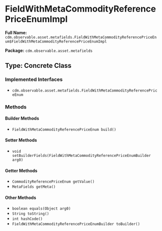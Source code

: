# FieldWithMetaCommodityReferencePriceEnumImpl

**Full Name:** `cdm.observable.asset.metafields.FieldWithMetaCommodityReferencePriceEnum$FieldWithMetaCommodityReferencePriceEnumImpl`

**Package:** `cdm.observable.asset.metafields`

## Type: Concrete Class

### Implemented Interfaces

- `cdm.observable.asset.metafields.FieldWithMetaCommodityReferencePriceEnum`

### Methods

#### Builder Methods

- `FieldWithMetaCommodityReferencePriceEnum build()`

#### Setter Methods

- `void setBuilderFields(FieldWithMetaCommodityReferencePriceEnumBuilder arg0)`

#### Getter Methods

- `CommodityReferencePriceEnum getValue()`
- `MetaFields getMeta()`

#### Other Methods

- `boolean equals(Object arg0)`
- `String toString()`
- `int hashCode()`
- `FieldWithMetaCommodityReferencePriceEnumBuilder toBuilder()`

